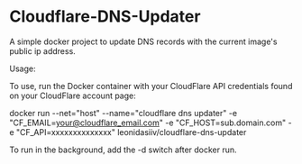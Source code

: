 # Cloudflare-DNS-Updater
A simple docker project to update DNS records with the current image's public ip address.

Usage:

To use, run the Docker container with your CloudFlare API credentials found on your CloudFlare account page:

docker run --net="host" --name="cloudflare dns updater" -e "CF_EMAIL=your@cloudflare_email.com" -e "CF_HOST=sub.domain.com" -e "CF_API=xxxxxxxxxxxxxx" leonidasiiv/cloudflare-dns-updater

To run in the background, add the -d switch after docker run.
